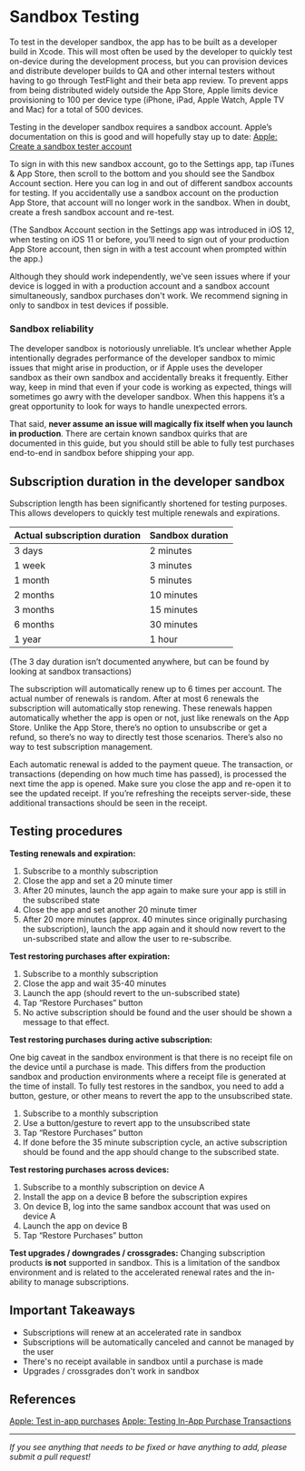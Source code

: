 # Sandbox Testing


To test in the developer sandbox, the app has to be built as a developer build in Xcode. This will most often be used by the developer to quickly test on-device during the development process, but you can provision devices and distribute developer builds to QA and other internal testers without having to go through TestFlight and their beta app review. To prevent apps from being distributed widely outside the App Store, Apple limits device provisioning to 100 per device type (iPhone, iPad, Apple Watch, Apple TV and Mac) for a total of 500 devices.

Testing in the developer sandbox requires a sandbox account. Apple’s documentation on this is good and will hopefully stay up to date: [Apple: Create a sandbox tester account](https://help.apple.com/app-store-connect/#/dev8b997bee1)

To sign in with this new sandbox account, go to the Settings app, tap iTunes & App Store, then scroll to the bottom and you should see the Sandbox Account section. Here you can log in and out of different sandbox accounts for testing. If you accidentally use a sandbox account on the production App Store, that account will no longer work in the sandbox. When in doubt, create a fresh sandbox account and re-test.

(The Sandbox Account section in the Settings app was introduced in iOS 12, when testing on iOS 11 or before, you’ll need to sign out of your production App Store account, then sign in with a test account when prompted within the app.)

Although they should work independently, we've seen issues where if your device is logged in with a production account and a sandbox account simultaneously, sandbox purchases don't work. We recommend signing in only to sandbox in test devices if possible. 

### Sandbox reliability

The developer sandbox is notoriously unreliable. It’s unclear whether Apple intentionally degrades performance of the developer sandbox to mimic issues that might arise in production, or if Apple uses the developer sandbox as their own sandbox and accidentally breaks it frequently. Either way, keep in mind that even if your code is working as expected, things will sometimes go awry with the developer sandbox. When this happens it’s a great opportunity to look for ways to handle unexpected errors.

That said, **never assume an issue will magically fix itself when you launch in production**. There are certain known sandbox quirks that are documented in this guide, but you should still be able to fully test purchases end-to-end in sandbox before shipping your app.

## Subscription duration in the developer sandbox

Subscription length has been significantly shortened for testing purposes. This allows developers to quickly test multiple renewals and expirations.

| Actual subscription duration  | Sandbox duration |
| --- | --- |
3 days | 2 minutes
1 week | 3 minutes
1 month | 5 minutes
2 months | 10 minutes
3 months | 15 minutes
6 months | 30 minutes
1 year | 1 hour

(The 3 day duration isn’t documented anywhere, but can be found by looking at sandbox transactions)

The subscription will automatically renew up to 6 times per account. The actual number of renewals is random. After at most 6 renewals the subscription will automatically stop renewing. These renewals happen automatically whether the app is open or not, just like renewals on the App Store. Unlike the App Store, there’s no option to unsubscribe or get a refund, so there’s no way to directly test those scenarios. There’s also no way to test subscription management.


Each automatic renewal is added to the payment queue. The transaction, or transactions (depending on how much time has passed), is processed the next time the app is opened. Make sure you close the app and re-open it to see the updated receipt. If you’re refreshing the receipts server-side, these additional transactions should be seen in the receipt.

## Testing procedures

**Testing renewals and expiration:**

1. Subscribe to a monthly subscription
2. Close the app and set a 20 minute timer
3. After 20 minutes, launch the app again to make sure your app is still in the subscribed state
4. Close the app and set another 20 minute timer
5. After 20 more minutes (approx. 40 minutes since originally purchasing the subscription), launch the app again and it should now revert to the un-subscribed state and allow the user to re-subscribe.

**Test restoring purchases after expiration:**

1. Subscribe to a monthly subscription
2. Close the app and wait 35-40 minutes
3. Launch the app (should revert to the un-subscribed state)
4. Tap “Restore Purchases” button
5. No active subscription should be found and the user should be shown a message to that effect.

**Test restoring purchases during active subscription:**

One big caveat in the sandbox environment is that there is no receipt file on the device until a purchase is made. This differs from the production sandbox and production environments where a receipt file is generated at the time of install. To fully test restores in the sandbox, you need to add a button, gesture, or other means to revert the app to the unsubscribed state.

1. Subscribe to a monthly subscription
2. Use a button/gesture to revert app to the unsubscribed state 
3. Tap “Restore Purchases” button
4. If done before the 35 minute subscription cycle, an active subscription should be found and the app should change to the subscribed state.

**Test restoring purchases across devices:**

1. Subscribe to a monthly subscription on device A
2. Install the app on a device B before the subscription expires
3. On device B, log into the same sandbox account that was used on device A
4. Launch the app on device B
5. Tap “Restore Purchases” button

**Test upgrades / downgrades / crossgrades:**
Changing subscription products **is not** supported in sandbox. This is a limitation of the sandbox environment and is related to the accelerated renewal rates and the in-ability to manage subscriptions.

## Important Takeaways
- Subscriptions will renew at an accelerated rate in sandbox
- Subscriptions will be automatically canceled and cannot be managed by the user
- There's no receipt available in sandbox until a purchase is made
- Upgrades / crossgrades don't work in sandbox

## References

[Apple: Test in-app purchases](https://help.apple.com/app-store-connect/#/dev7e89e149d)
[Apple: Testing In-App Purchase Transactions](https://developer.apple.com/documentation/storekit/in-app_purchase/testing_in-app_purchase_transactions)


___________________________________________________________________
_If you see anything that needs to be fixed or have anything to add, please submit a pull request!_
